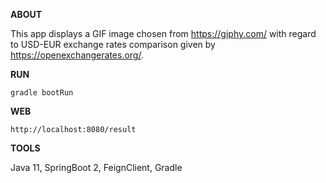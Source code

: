**ABOUT**

This app displays a GIF image chosen from https://giphy.com/ with regard to USD-EUR exchange rates comparison given by https://openexchangerates.org/. 

**RUN**

`gradle bootRun`

**WEB**

`http://localhost:8080/result`

**TOOLS**

Java 11, SpringBoot 2, FeignClient, Gradle


